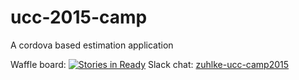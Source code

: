 # ucc-2015-camp
A cordova based estimation application

Waffle board: [![Stories in Ready](https://badge.waffle.io/zuhlke/ucc-2015-camp.png?label=ready&title=Ready)](https://waffle.io/zuhlke/ucc-2015-camp)
Slack chat: [zuhlke-ucc-camp2015](https://zuhlke-ucc-camp2015.slack.com/)

